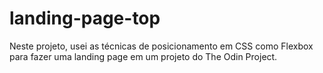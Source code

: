 # landing-page-top

Neste projeto, usei as técnicas de posicionamento em CSS como Flexbox para fazer uma landing page em um projeto do The Odin Project.